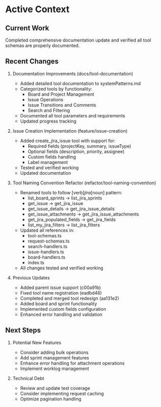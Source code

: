 # Active Context

## Current Work
Completed comprehensive documentation update and verified all tool schemas are properly documented.

## Recent Changes
1. Documentation Improvements (docs/tool-documentation)
   - Added detailed tool documentation to systemPatterns.md
   - Categorized tools by functionality:
     * Board and Project Management
     * Issue Operations
     * Issue Transitions and Comments
     * Search and Filtering
   - Documented all tool parameters and requirements
   - Updated progress tracking

2. Issue Creation Implementation (feature/issue-creation)
   - Added create_jira_issue tool with support for:
     * Required fields (projectKey, summary, issueType)
     * Optional fields (description, priority, assignee)
     * Custom fields handling
     * Label management
   - Tested and verified working
   - Updated documentation

3. Tool Naming Convention Refactor (refactor/tool-naming-convention)
   - Renamed tools to follow [verb]_jira_[noun] pattern:
     * list_board_sprints → list_jira_sprints
     * get_issue → get_jira_issue
     * get_issue_details → get_jira_issue_details
     * get_issue_attachments → get_jira_issue_attachments
     * get_jira_populated_fields → get_jira_fields
     * list_my_jira_filters → list_jira_filters
   - Updated all references in:
     * tool-schemas.ts
     * request-schemas.ts
     * search-handlers.ts
     * issue-handlers.ts
     * board-handlers.ts
     * index.ts
   - All changes tested and verified working

2. Previous Updates
   - Added parent issue support (c00a91b)
   - Fixed tool name registration (eadbd46)
   - Completed and merged tool redesign (aa131e2)
   - Added board and sprint functionality
   - Implemented custom fields configuration
   - Enhanced error handling and validation

## Next Steps
1. Potential New Features
   - Consider adding bulk operations
   - Add sprint management features
   - Enhance error handling for attachment operations
   - Implement worklog management

2. Technical Debt
   - Review and update test coverage
   - Consider implementing request caching
   - Optimize pagination handling

